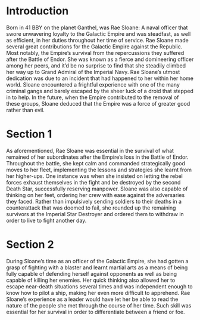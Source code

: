 # Introduction

Born in 41 BBY on the planet Ganthel, was Rae Sloane: A naval officer that swore unwavering loyalty to the Galactic Empire and was steadfast, as well as efficient, in her duties throughout her time of service.
Rae Sloane made several great contributions for the Galactic Empire against the Republic.
Most notably, the Empire’s survival from the repercussions they suffered after the Battle of Endor.
She was known as a fierce and domineering officer among her peers, and it’d be no surprise to find that she steadily climbed her way up to Grand Admiral of the Imperial Navy.
Rae Sloane’s  utmost dedication was due to an incident that had happened to her within her home world.
Sloane encountered a frightful experience with one of the many criminal gangs and barely escaped by the sheer luck of a droid that stepped in to help.
In the future, when the Empire contributed to the removal of these groups, Sloane deduced that the Empire was a force of greater good rather than evil.

# Section 1

As aforementioned, Rae Sloane was essential in the survival of what remained of her subordinates after the Empire’s loss in the Battle of Endor.
Throughout the battle, she kept calm and commanded strategically good moves to her fleet, implementing the lessons and strategies she learnt from her higher-ups.
One instance was when she insisted on letting the rebel forces exhaust themselves in the fight and be destroyed by the second Death Star, successfully reserving manpower.
Sloane was also capable of thinking on her feet, ordering her crew with ease against the adversaries they faced.
Rather than impulsively sending soldiers to their deaths in a counterattack that was doomed to fail, she rounded up the remaining survivors at the Imperial Star Destroyer and ordered them to withdraw in order to live to fight another day.

# Section 2

During Sloane’s time as an officer of the Galactic Empire, she had gotten a grasp of fighting with a blaster and learnt martial arts as a means of being fully capable of defending herself against opponents as well as being capable of killing her enemies.
Her quick thinking also allowed her to escape near-death situations several times and was independent enough to know how to pilot a ship, making her even more difficult to apprehend.
Rae Sloane’s experience as a leader would have let her be able to read the nature of the people she met through the course of her time.
Such skill was essential for her survival in order to differentiate between a friend or foe.
